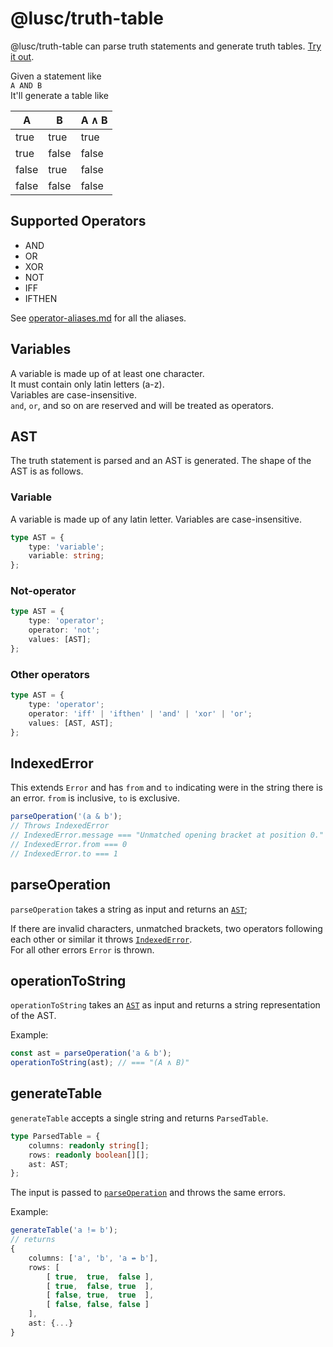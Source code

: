 # @lusc/truth-table

@lusc/truth-table can parse truth statements and generate truth tables. [Try it out](https://melusc.github.io/truth-table/).

Given a statement like  
`A AND B`  
It'll generate a table like

| A     | B     | A ∧ B |
| ----- | ----- | ----- |
| true  | true  | true  |
| true  | false | false |
| false | true  | false |
| false | false | false |

## Supported Operators

- AND
- OR
- XOR
- NOT
- IFF
- IFTHEN

See [operator-aliases.md](./operator-aliases.md) for all the aliases.

## Variables

A variable is made up of at least one character.  
It must contain only latin letters (a-z).  
Variables are case-insensitive.  
`and`, `or`, and so on are reserved and will be treated as operators.

## AST

The truth statement is parsed and an AST is generated.
The shape of the AST is as follows.

### Variable

A variable is made up of any latin letter. Variables are case-insensitive.

```ts
type AST = {
	type: 'variable';
	variable: string;
};
```

### Not-operator

```ts
type AST = {
	type: 'operator';
	operator: 'not';
	values: [AST];
};
```

### Other operators

```ts
type AST = {
	type: 'operator';
	operator: 'iff' | 'ifthen' | 'and' | 'xor' | 'or';
	values: [AST, AST];
};
```

## IndexedError

This extends `Error` and has `from` and `to` indicating were in the string there is an error.
`from` is inclusive, `to` is exclusive.

```ts
parseOperation('(a & b');
// Throws IndexedError
// IndexedError.message === "Unmatched opening bracket at position 0."
// IndexedError.from === 0
// IndexedError.to === 1
```

## parseOperation

`parseOperation` takes a string as input and returns an [`AST`](#ast);

If there are invalid characters, unmatched brackets, two operators following each other or similar it throws [`IndexedError`](#indexederror).  
For all other errors `Error` is thrown.

## operationToString

`operationToString` takes an [`AST`](#ast) as input and returns a string representation of the AST.

Example:

```ts
const ast = parseOperation('a & b');
operationToString(ast); // === "(A ∧ B)"
```

## generateTable

`generateTable` accepts a single string and returns `ParsedTable`.  

```ts
type ParsedTable = {
	columns: readonly string[];
	rows: readonly boolean[][];
	ast: AST;
};
```

The input is passed to [`parseOperation`](#parseoperation) and throws the same errors.

Example:

```ts
generateTable('a != b');
// returns
{
	columns: ['a', 'b', 'a ↮ b'],
	rows: [
		[ true,  true,  false ],
		[ true,  false, true  ],
		[ false, true,  true  ],
		[ false, false, false ]
	],
	ast: {...}
}
```
